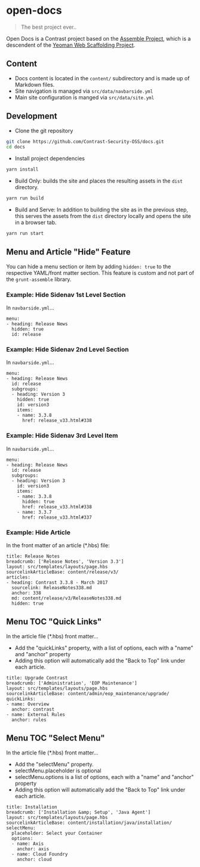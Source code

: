 # open-docs

> The best project ever..

Open Docs is a Contrast project based on the [Assemble Project](http://assemble.io/), which is a descendent of the [Yeoman Web Scaffolding Project](http://yeoman.io).

## Content

- Docs content is located in the `content/` subdirectory and is made up of Markdown files.
- Site navigation is managed via `src/data/navbarside.yml`
- Main site configuration is manged via `src/data/site.yml`

## Development

- Clone the git repository

```bash
git clone https://github.com/Contrast-Security-OSS/docs.git
cd docs
```

- Install project dependencies

```bash
yarn install
```

- Build Only: builds the site and places the resulting assets in the `dist` directory.

```bash
yarn run build
```

- Build and Serve: In addition to building the site as in the previous step, this serves the assets from the `dist` directory locally and opens the site in a browser tab.

```bash
yarn run start
```

## Menu and Article "Hide" Feature

You can hide a menu section or item by adding `hidden: true` to the respective YAML/front matter section.
This feature is custom and not part of the `grunt-assemble` library.

### Example: Hide Sidenav 1st Level Section

In `navbarside.yml`...

    menu:
    - heading: Release News
      hidden: true
      id: release

### Example: Hide Sidenav 2nd Level Section

In `navbarside.yml`...

    menu:
    - heading: Release News
      id: release
      subgroups:
      - heading: Version 3
        hidden: true
        id: version3
        items:
        - name: 3.3.8
          href: release_v33.html#338

### Example: Hide Sidenav 3rd Level Item

In `navbarside.yml`...

    menu:
    - heading: Release News
      id: release
      subgroups:
      - heading: Version 3
        id: version3
        items:
        - name: 3.3.8
          hidden: true
          href: release_v33.html#338
        - name: 3.3.7
          href: release_v33.html#337

### Example: Hide Article

In the front matter of an article (\*.hbs) file:

    title: Release Notes
    breadcrumb: ['Release Notes', 'Version 3.3']
    layout: src/templates/layouts/page.hbs
    sourcelinkArticleBase: content/release/v3/
    articles:
    - heading: Contrast 3.3.8 - March 2017
      sourcelink: ReleaseNotes338.md
      anchor: 338
      md: content/release/v3/ReleaseNotes338.md
      hidden: true

## Menu TOC "Quick Links"

In the article file (\*.hbs) front matter...

- Add the "quickLinks" property, with a list of options, each with a "name" and "anchor" property
- Adding this option will automatically add the "Back to Top" link under each article.

```
title: Upgrade Contrast
breadcrumb: ['Administration', 'EOP Maintenance']
layout: src/templates/layouts/page.hbs
sourcelinkArticleBase: content/admin/eop_maintenance/upgrade/
quickLinks:
- name: Overview
  anchor: contrast
- name: External Rules
  anchor: rules
```

## Menu TOC "Select Menu"

In the article file (\*.hbs) front matter...

- Add the "selectMenu" property.
- selectMenu.placeholder is optional
- selectMenu.options is a list of options, each with a "name" and "anchor" property
- Adding this option will automatically add the "Back to Top" link under each article.

```
title: Installation
breadcrumb: ['Installation &amp; Setup', 'Java Agent']
layout: src/templates/layouts/page.hbs
sourcelinkArticleBase: content/installation/java/installation/
selectMenu:
  placeholder: Select your Container
  options:
  - name: Axis
    anchor: axis
  - name: Cloud Foundry
    anchor: cloud
```
